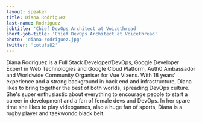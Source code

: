 ```yaml
---
layout: speaker
title: Diana Rodriguez
last-name: Rodriguez
jobtitle: 'Chief DevOps Architect at Voicethread'
short-job-title: 'Chief DevOps Architect at Voicethread'
photo: 'diana-rodriguez.jpg'
twitter: 'cotufa82'
---
```


Diana Rodriguez is a Full Stack Developer/DevOps, Google Developer Expert in Web Technologies and Google Cloud Platform, Auth0 Ambassador and Worldwide Community Organiser for Vue Vixens. With 18 years' experience and a strong background in back end and infrastructure, Diana likes to bring together the best of both worlds, spreading DevOps culture. She's super enthusiastic about everything to encourage people to start a career in development and a fan of female devs and DevOps. In her spare time she likes to play videogames, also a huge fan of sports, Diana is a rugby player and taekwondo black belt.
